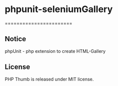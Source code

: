 # phpunit-seleniumGallery
=======================


## Notice
phpUnit - php extension to create HTML-Gallery

## License

PHP Thumb is released under MIT license.